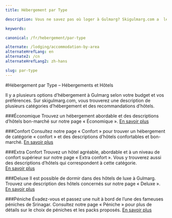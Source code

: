 ```yaml
---
title: Hébergement par Type

description: Vous ne savez pas où loger à Gulmarg? Skigulmarg.com a  les infos nécessaires pour choisir votre hébergement ou hôtel selon votre budget et vos préférences

keywords:

canonical: /fr/hebergement/par-type

alternate: /lodging/accommodation-by-area
alternateHrefLang: en
alternate2: /cn
alternateHrefLang2: zh-hans

slug: par-type
---
```


#Hébergement par Type – Hébergements et Hôtels

Il y a plusieurs options d’hébergement à Gulmarg selon votre budget et vos préférences. Sur skigulmarg.com, vous trouverez une description de plusieurs catégories d’hébergement et des recommandations d’hôtels. 

###Économique
Trouvez un hébergement abordable et des descriptions d’hôtels bon-marché sur notre page « Économique ». 
[En savoir plus<i class="fa fa-chevron-right" aria-hidden="true"></i>](hotels-chambres-roots?classes=more-info)

###Confort
Consultez notre page « Confort » pour trouver un hébergement de catégorie « confort » et des descriptions d’hôtels confortables et bon-marché.
[En savoir plus<i class="fa fa-chevron-right" aria-hidden="true"></i>](hotels-economique?classes=more-info)

###Extra Confort
Trouvez un hôtel agréable, abordable et à un niveau de confort supérieur sur notre page « Extra confort ». Vous y trouverez aussi des descriptions d’hôtels qui correspondent à cette catégorie.  
[En savoir plus<i class="fa fa-chevron-right" aria-hidden="true"></i>](hotels-conforts?classes=more-info)

###Deluxe
Il est possible de dormir dans des hôtels de luxe à Gulmarg. Trouvez une description des hôtels concernés sur notre page « Deluxe ».
[En savoir plus<i class="fa fa-chevron-right" aria-hidden="true"></i>](hotels-deluxe?classes=more-info)

###Péniche
Évadez-vous et passez une nuit à bord de l’une des fameuses péniches de Srinagar. Consultez notre page « Péniche » pour plus de détails sur le choix de péniches et les packs proposés. 
[En savoir plus<i class="fa fa-chevron-right" aria-hidden="true"></i>](?classes=more-info)
